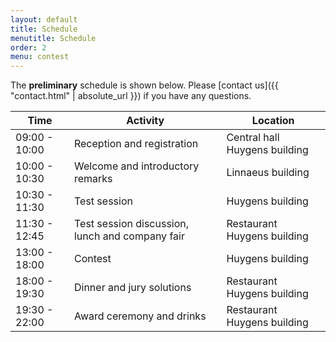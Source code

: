 ```yaml
---
layout: default
title: Schedule
menutitle: Schedule
order: 2
menu: contest
---
```


The **preliminary** schedule is shown below. Please [contact us]({{ "contact.html" | absolute_url }}) if you have any questions.

<table class="table table-bordered table-sm table-striped">
    <thead class="thead-dark">
        <tr><th>Time</th><th>Activity</th><th>Location</th></tr>
    </thead>
    <tbody>
        <tr><td>09:00 - 10:00</td><td>Reception and registration</td><td>Central hall Huygens building</td></tr>
        <tr><td>10:00 - 10:30</td><td>Welcome and introductory remarks</td><td>Linnaeus building</td></tr>
        <tr><td>10:30 - 11:30</td><td>Test session</td><td>Huygens building</td></tr>
        <tr><td>11:30 - 12:45</td><td>Test session discussion, lunch and company fair</td><td>Restaurant Huygens building</td></tr>
        <tr><td>13:00 - 18:00</td><td>Contest</td><td>Huygens building</td></tr>
        <tr><td>18:00 - 19:30</td><td>Dinner and jury solutions</td><td>Restaurant Huygens building</td></tr>
        <tr><td>19:30 - 22:00</td><td>Award ceremony and drinks</td><td>Restaurant Huygens building</td></tr>
    </tbody>
</table>
